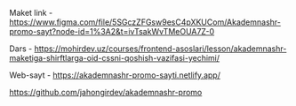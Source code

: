Maket link - https://www.figma.com/file/5SGczZFGsw9esC4pXKUCom/Akademnashr-promo-sayt?node-id=1%3A2&t=ivTsakWvTMeOUA7Z-0

Dars - https://mohirdev.uz/courses/frontend-asoslari/lesson/akademnashr-maketiga-shirftlarga-oid-cssni-qoshish-vazifasi-yechimi/

Web-sayt - https://akademnashr-promo-sayti.netlify.app/

https://github.com/jahongirdev/akademnashr-promo